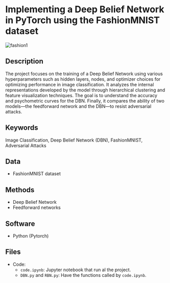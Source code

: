 # Implementing a Deep Belief Network in PyTorch using the FashionMNIST dataset
![fashion1](https://github.com/alecruces/cognition_and_computation/assets/67338986/627279a5-c2d2-404c-bd22-676a9d3ca0cc)

##  Description 
The project focuses on the training of a Deep Belief Network using various hyperparameters such as hidden layers, nodes, and optimizer choices for optimizing performance in image classification. It analyzes the internal representations developed by the model through hierarchical clustering and feature visualization techniques. The goal is to understand the accuracy and psychometric curves for the DBN. Finally, it compares the ability of two models—the feedforward network and the DBN—to resist adversarial attacks.

##  Keywords
Image Classification, Deep Belief Network (DBN), FashionMNIST, Adversarial Attacks

##  Data 
* FashionMNIST dataset

## Methods  
* Deep Belief Network
* Feedforward networks

## Software 
* Python (Pytorch)

## Files  
* Code:
  - `code.ipynb`: Jupyter notebook that run al the project.
  - `DBN.py` and `RBN.py`: Have the functions called by `code.ipynb`.



